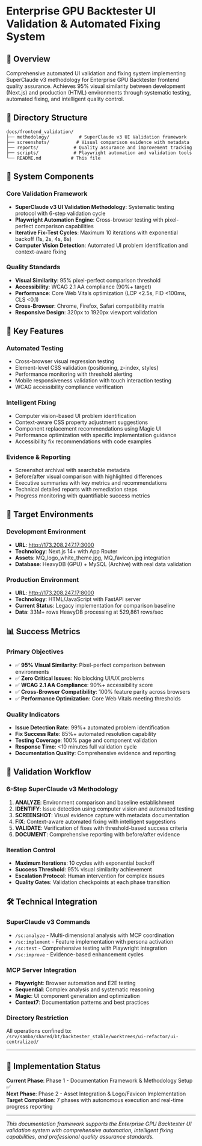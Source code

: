 # Enterprise GPU Backtester UI Validation & Automated Fixing System

## 🎯 Overview

Comprehensive automated UI validation and fixing system implementing SuperClaude v3 methodology for Enterprise GPU Backtester frontend quality assurance. Achieves 95% visual similarity between development (Next.js) and production (HTML) environments through systematic testing, automated fixing, and intelligent quality control.

## 📁 Directory Structure

```
docs/frontend_validation/
├── methodology/           # SuperClaude v3 UI Validation framework
├── screenshots/          # Visual comparison evidence with metadata
├── reports/             # Quality assurance and improvement tracking
├── scripts/             # Playwright automation and validation tools
└── README.md           # This file
```

## 🔧 System Components

### Core Validation Framework
- **SuperClaude v3 UI Validation Methodology**: Systematic testing protocol with 6-step validation cycle
- **Playwright Automation Engine**: Cross-browser testing with pixel-perfect comparison capabilities
- **Iterative Fix-Test Cycles**: Maximum 10 iterations with exponential backoff (1s, 2s, 4s, 8s)
- **Computer Vision Detection**: Automated UI problem identification and context-aware fixing

### Quality Standards
- **Visual Similarity**: 95% pixel-perfect comparison threshold
- **Accessibility**: WCAG 2.1 AA compliance (90%+ target)
- **Performance**: Core Web Vitals optimization (LCP <2.5s, FID <100ms, CLS <0.1)
- **Cross-Browser**: Chrome, Firefox, Safari compatibility matrix
- **Responsive Design**: 320px to 1920px viewport validation

## 🚀 Key Features

### Automated Testing
- Cross-browser visual regression testing
- Element-level CSS validation (positioning, z-index, styles)
- Performance monitoring with threshold alerting
- Mobile responsiveness validation with touch interaction testing
- WCAG accessibility compliance verification

### Intelligent Fixing
- Computer vision-based UI problem identification
- Context-aware CSS property adjustment suggestions
- Component replacement recommendations using Magic UI
- Performance optimization with specific implementation guidance
- Accessibility fix recommendations with code examples

### Evidence & Reporting
- Screenshot archival with searchable metadata
- Before/after visual comparison with highlighted differences
- Executive summaries with key metrics and recommendations
- Technical detailed reports with remediation steps
- Progress monitoring with quantifiable success metrics

## 🎯 Target Environments

### Development Environment
- **URL**: http://173.208.247.17:3000
- **Technology**: Next.js 14+ with App Router
- **Assets**: MQ_logo_white_theme.jpg, MQ_favicon.jpg integration
- **Database**: HeavyDB (GPU) + MySQL (Archive) with real data validation

### Production Environment  
- **URL**: http://173.208.247.17:8000
- **Technology**: HTML/JavaScript with FastAPI server
- **Current Status**: Legacy implementation for comparison baseline
- **Data**: 33M+ rows HeavyDB processing at 529,861 rows/sec

## 📊 Success Metrics

### Primary Objectives
- ✅ **95% Visual Similarity**: Pixel-perfect comparison between environments
- ✅ **Zero Critical Issues**: No blocking UI/UX problems
- ✅ **WCAG 2.1 AA Compliance**: 90%+ accessibility score
- ✅ **Cross-Browser Compatibility**: 100% feature parity across browsers
- ✅ **Performance Optimization**: Core Web Vitals meeting thresholds

### Quality Indicators
- **Issue Detection Rate**: 99%+ automated problem identification
- **Fix Success Rate**: 85%+ automated resolution capability
- **Testing Coverage**: 100% page and component validation
- **Response Time**: <10 minutes full validation cycle
- **Documentation Quality**: Comprehensive evidence and reporting

## 🔄 Validation Workflow

### 6-Step SuperClaude v3 Methodology
1. **ANALYZE**: Environment comparison and baseline establishment
2. **IDENTIFY**: Issue detection using computer vision and automated testing
3. **SCREENSHOT**: Visual evidence capture with metadata documentation
4. **FIX**: Context-aware automated fixing with intelligent suggestions
5. **VALIDATE**: Verification of fixes with threshold-based success criteria
6. **DOCUMENT**: Comprehensive reporting with before/after evidence

### Iteration Control
- **Maximum Iterations**: 10 cycles with exponential backoff
- **Success Threshold**: 95% visual similarity achievement
- **Escalation Protocol**: Human intervention for complex issues
- **Quality Gates**: Validation checkpoints at each phase transition

## 🛠️ Technical Integration

### SuperClaude v3 Commands
- `/sc:analyze` - Multi-dimensional analysis with MCP coordination
- `/sc:implement` - Feature implementation with persona activation
- `/sc:test` - Comprehensive testing with Playwright integration
- `/sc:improve` - Evidence-based enhancement cycles

### MCP Server Integration
- **Playwright**: Browser automation and E2E testing
- **Sequential**: Complex analysis and systematic reasoning
- **Magic**: UI component generation and optimization
- **Context7**: Documentation patterns and best practices

### Directory Restriction
All operations confined to: `/srv/samba/shared/bt/backtester_stable/worktrees/ui-refactor/ui-centralized/`

---

## 🏁 Implementation Status

**Current Phase**: Phase 1 - Documentation Framework & Methodology Setup ✅  
**Next Phase**: Phase 2 - Asset Integration & Logo/Favicon Implementation  
**Target Completion**: 7 phases with autonomous execution and real-time progress reporting

---

*This documentation framework supports the Enterprise GPU Backtester UI validation system with comprehensive automation, intelligent fixing capabilities, and professional quality assurance standards.*